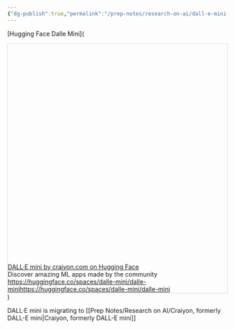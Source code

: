 ```yaml
---
{"dg-publish":true,"permalink":"/prep-notes/research-on-ai/dall-e-mini-by-craiyon-com-on-hugging-face/","dgHomeLink":true,"dgPassFrontmatter":false}
---
```


[Hugging Face Dalle Mini](

<div
  style="
    border: 1px solid rgb(222, 222, 222);
    box-shadow: rgba(0, 0, 0, 0.06) 0px 1px 3px;
  "
>
  <div class="w __if _lc _sm _od _alsd _alcd _lh14 _xm _xi _ts _dm">
    <div class="wf">
      <div class="wc">
        <div class="e" style="padding-bottom: 100%">
          <div class="em">
            <a
              href="https://huggingface.co/spaces/dalle-mini/dalle-mini"
              target="_blank"
              rel="noopener"
              data-do-not-bind-click
              class="c"
              style="
                background-image: url('https://thumbnails.huggingface.co/social-thumbnails/spaces/dalle-mini/dalle-mini.png');
              "
            ></a>
          </div>
        </div>
      </div>
      <div class="wt">
        <div class="t _f0 _ffsa _fsn _fwn">
          <div class="th _f1p _fsn _fwb">
            <a href="https://huggingface.co/spaces/dalle-mini/dalle-mini" target="_blank" rel="noopener" class="thl"
              >DALL·E mini by craiyon.com on Hugging Face</a
            >
          </div>
          <div class="td">Discover amazing ML apps made by the community</div>
          <div class="tf _f1m">
            <div class="tc">
              <a href="https://huggingface.co/spaces/dalle-mini/dalle-mini" target="_blank" rel="noopener" class="tw _f1m"
                ><span class="twt">https://huggingface.co/spaces/dalle-mini/dalle-mini</span
                ><span class="twd">https://huggingface.co/spaces/dalle-mini/dalle-mini</span></a
              >
            </div>
          </div>
        </div>
      </div>
    </div>
  </div>
</div>
)

DALL·E mini is migrating to [[Prep Notes/Research on AI/Craiyon, formerly DALL-E mini|Craiyon, formerly DALL-E mini]]